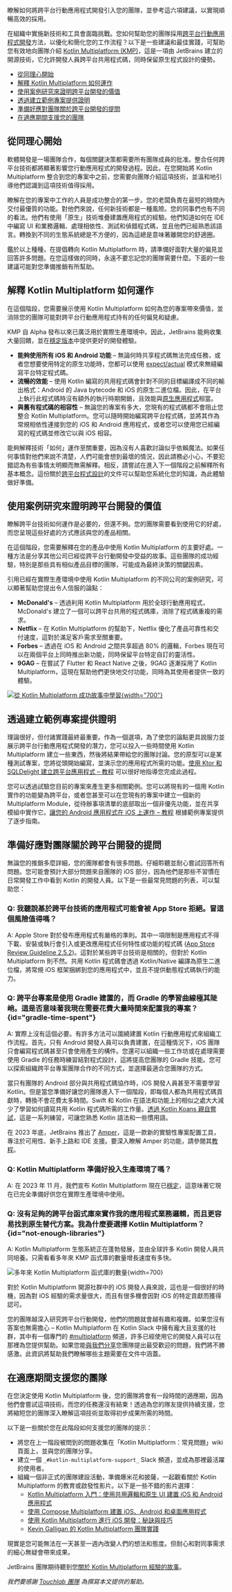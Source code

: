 [//]: # (title: 如何將跨平台行動開發引入您的團隊)

<web-summary>瞭解如何將跨平台行動應用程式開發引入您的團隊，並參考這六項建議，以實現順暢高效的採用。</web-summary>

在組織中實施新技術和工具會面臨挑戰。您如何幫助您的團隊採用[跨平台行動應用程式開發](cross-platform-mobile-development.md)方法，以優化和簡化您的工作流程？以下是一些建議和最佳實踐，可幫助您有效地向團隊介紹 [Kotlin Multiplatform (KMP)](https://www.jetbrains.com/kotlin-multiplatform/)，這是一項由 JetBrains 建立的開源技術，它允許開發人員跨平台共用程式碼，同時保留原生程式設計的優勢。

* [從同理心開始](#start-with-empathy)
* [解釋 Kotlin Multiplatform 如何運作](#explain-how-kotlin-multiplatform-works)
* [使用案例研究來證明跨平台開發的價值](#use-case-studies-to-demonstrate-the-value-of-multiplatform-development)
* [透過建立範例專案提供證明](#offer-proof-by-creating-a-sample-project)
* [準備好應對團隊關於跨平台開發的提問](#prepare-for-questions-about-multiplatform-development-from-your-team)
* [在適應期間支援您的團隊](#support-your-team-during-the-adaptation-period)

## 從同理心開始

軟體開發是一場團隊合作，每個關鍵決策都需要所有團隊成員的批准。整合任何跨平台技術都將顯著影響您行動應用程式的開發過程。因此，在您開始將 Kotlin Multiplatform 整合到您的專案中之前，您需要向團隊介紹這項技術，並溫和地引導他們認識到這項技術值得採用。

瞭解在您的專案中工作的人員是成功整合的第一步。您的老闆負責在最短的時間內交付最優質的功能。對他們來說，任何新技術都是一種風險。您的同事們也有不同的看法。他們有使用「原生」技術堆疊建置應用程式的經驗。他們知道如何在 IDE 中編寫 UI 和業務邏輯、處理相依性、測試和偵錯程式碼，並且他們已經熟悉該語言。轉換到不同的生態系統總是不方便的，因為這總是意味著離開您的舒適圈。

鑑於以上種種，在提倡轉向 Kotlin Multiplatform 時，請準備好面對大量的偏見並回答許多問題。在您這樣做的同時，永遠不要忘記您的團隊需要什麼。下面的一些建議可能對您準備推銷有所幫助。

## 解釋 Kotlin Multiplatform 如何運作

在這個階段，您需要展示使用 Kotlin Multiplatform 如何為您的專案帶來價值，並消除您的團隊可能對跨平台行動應用程式持有的任何偏見和疑慮。

KMP 自 Alpha 發布以來已廣泛用於實際生產環境中。因此，JetBrains 能夠收集大量回饋，並在[穩定版本](https://blog.jetbrains.com/kotlin/2023/11/kotlin-multiplatform-stable/)中提供更好的開發體驗。

*   **能夠使用所有 iOS 和 Android 功能** – 無論何時共享程式碼無法完成任務，或者您想要使用特定的原生功能時，您都可以使用 [expect/actual](multiplatform-expect-actual.md) 模式來無縫編寫平台特定程式碼。
*   **流暢的效能** – 使用 Kotlin 編寫的共用程式碼會針對不同的目標編譯成不同的輸出格式：Android 的 Java bytecode 和 iOS 的原生二進位檔。因此，在平台上執行此程式碼時沒有額外的執行時期開銷，且效能與[原生應用程式](native-and-cross-platform.md)相當。
*   **與舊有程式碼的相容性** – 無論您的專案有多大，您現有的程式碼都不會阻止您整合 Kotlin Multiplatform。您可以隨時開始編寫跨平台程式碼，並將其作為常規相依性連接到您的 iOS 和 Android 應用程式，或者您可以使用您已經編寫的程式碼並修改它以與 iOS 相容。

能夠解釋技術「如何」運作至關重要，因為沒有人喜歡討論似乎依賴魔法。如果任何事情對他們來說不清楚，人們可能會想到最壞的情況，因此請務必小心，不要犯錯認為有些事情太明顯而無需解釋。相反，請嘗試在進入下一個階段之前解釋所有基本概念。這份關於[跨平台程式設計](get-started.topic)的文件可以幫助您系統化您的知識，為此體驗做好準備。

## 使用案例研究來證明跨平台開發的價值

瞭解跨平台技術如何運作是必要的，但還不夠。您的團隊需要看到使用它的好處，而您呈現這些好處的方式應該與您的產品相關。

在這個階段，您需要解釋在您的產品中使用 Kotlin Multiplatform 的主要好處。一種方法是分享其他公司已經從跨平台行動開發中受益的故事。這些團隊的成功經驗，特別是那些具有相似產品目標的團隊，可能成為最終決策的關鍵因素。

引用已經在實際生產環境中使用 Kotlin Multiplatform 的不同公司的案例研究，可以顯著幫助您提出令人信服的論點：

*   **McDonald's** – 透過利用 Kotlin Multiplatform 用於全球行動應用程式，McDonald's 建立了一個可以跨平台共用的程式碼庫，消除了程式碼重複的需求。
*   **Netflix** – 在 Kotlin Multiplatform 的幫助下，Netflix 優化了產品可靠性和交付速度，這對於滿足客戶需求至關重要。
*   **Forbes** – 透過在 iOS 和 Android 之間共享超過 80% 的邏輯，Forbes 現在可以在兩個平台上同時推出新功能，同時保留平台特定自訂的靈活性。
*   **9GAG** – 在嘗試了 Flutter 和 React Native 之後，9GAG 逐漸採用了 Kotlin Multiplatform，這現在幫助他們更快地交付功能，同時為其使用者提供一致的體驗。

[![從 Kotlin Multiplatform 成功故事中學習](kmp-success-stories.svg){width="700"}](https://www.jetbrains.com/help/kotlin-multiplatform-dev/case-studies.html)

## 透過建立範例專案提供證明

理論很好，但付諸實踐最終最重要。作為一個選項，為了使您的論點更具說服力並展示跨平台行動應用程式開發的潛力，您可以投入一些時間使用 Kotlin Multiplatform 建立一些東西，然後將結果帶給您的團隊討論。您的原型可以是某種測試專案，您將從頭開始編寫，並演示您的應用程式所需的功能。[使用 Ktor 和 SQLDelight 建立跨平台應用程式 – 教程](multiplatform-ktor-sqldelight.md) 可以很好地指導您完成此過程。

您可以透過試驗您目前的專案來產生更多相關範例。您可以將現有的一個用 Kotlin 實作的功能變為跨平台，或者您甚至可以在您現有的專案中建立一個新的 Multiplatform Module，從待辦事項清單的底部取出一個非優先功能，並在共享模組中實作它。[讓您的 Android 應用程式在 iOS 上運作 – 教程](multiplatform-integrate-in-existing-app.md) 根據範例專案提供了逐步指南。

## 準備好應對團隊關於跨平台開發的提問

無論您的推銷多麼詳細，您的團隊都會有很多問題。仔細聆聽並耐心嘗試回答所有問題。您可能會預計大部分問題來自團隊的 iOS 部分，因為他們是那些不習慣在日常開發工作中看到 Kotlin 的開發人員。以下是一些最常見問題的列表，可以幫助您：

### Q: 我聽說基於跨平台技術的應用程式可能會被 App Store 拒絕。冒這個風險值得嗎？

A: Apple Store 對於發布應用程式有嚴格的準則。其中一項限制是應用程式不得下載、安裝或執行會引入或更改應用程式任何特性或功能的程式碼 ([App Store Review Guideline 2.5.2](https://developer.apple.com/app-store/review/guidelines/#software-requirements))。這對於某些跨平台技術是相關的，但對於 Kotlin Multiplatform 則不然。共用 Kotlin 程式碼會透過 Kotlin/Native 編譯為原生二進位檔，將常規 iOS 框架捆綁到您的應用程式中，並且不提供動態程式碼執行的能力。

### Q: 跨平台專案是使用 Gradle 建置的，而 Gradle 的學習曲線極其陡峭。這是否意味著我現在需要花費大量時間來配置我的專案？ {id="gradle-time-spent"}

A: 實際上沒有這個必要。有許多方法可以圍繞建置 Kotlin 行動應用程式來組織工作流程。首先，只有 Android 開發人員可以負責建置，在這種情況下，iOS 團隊只會編寫程式碼甚至只會使用產生的構件。您還可以組織一些工作坊或在處理需要使用 Gradle 的任務時練習結對程式設計，這將提高您團隊的 Gradle 技能。您可以探索組織跨平台專案團隊合作的不同方式，並選擇最適合您團隊的方式。

當只有團隊的 Android 部分與共用程式碼協作時，iOS 開發人員甚至不需要學習 Kotlin。但是當您準備好讓您的團隊進入下一個階段，即每個人都為共用程式碼貢獻時，轉換不會花費太多時間。Swift 和 Kotlin 在語法和功能上的相似之處大大減少了學習如何讀寫共用 Kotlin 程式碼所需的工作量。[透過 Kotlin Koans 親自嘗試](https://play.kotlinlang.org/koans/overview)，這是一系列練習，可讓您熟悉 Kotlin 語法和一些慣用語。

在 2023 年底，JetBrains 推出了 [Amper](https://blog.jetbrains.com/blog/2023/11/09/amper-improving-the-build-tooling-user-experience/)，這是一款新的實驗性專案配置工具，專注於可用性、新手上路和 IDE 支援。要深入瞭解 Amper 的功能，請參閱其[教程](amper.md)。

### Q: Kotlin Multiplatform 準備好投入生產環境了嗎？

A: 在 2023 年 11 月，我們宣布 Kotlin Multiplatform 現在已[穩定](https://blog.jetbrains.com/kotlin/2023/11/kotlin-multiplatform-stable/)，這意味著它現在已完全準備好供您在實際生產環境中使用。

### Q: 沒有足夠的跨平台函式庫來實作我的應用程式業務邏輯，而且更容易找到原生替代方案。我為什麼要選擇 Kotlin Multiplatform？ {id="not-enough-libraries"}

A: Kotlin Multiplatform 生態系統正在蓬勃發展，並由全球許多 Kotlin 開發人員共同培養。只需看看多年來 KMP 函式庫的數量增長速度有多快。

![多年來 Kotlin Multiplatform 函式庫的數量](kmp-libraries-over-years.png){width=700}

對於 Kotlin Multiplatform 開源社群中的 iOS 開發人員來說，這也是一個很好的時機，因為對 iOS 經驗的需求量很大，而且有很多機會因對 iOS 的特定貢獻而獲得認可。

您的團隊越深入研究跨平台行動開發，他們的問題就會越有趣和複雜。如果您沒有答案也無需擔心 – Kotlin Multiplatform 在 Kotlin Slack 中擁有龐大且支援的社群，其中有一個專門的 [#multiplatform](https://slack-chats.kotlinlang.org/c/multiplatform) 頻道，許多已經使用它的開發人員可以在那裡為您提供幫助。如果您能[與我們分享](mailto:kotlin.multiplatform.feedback@kotlinlang.org)您團隊提出最受歡迎的問題，我們將不勝感激。此資訊將幫助我們瞭解哪些主題需要在文件中涵蓋。

## 在適應期間支援您的團隊

在您決定使用 Kotlin Multiplatform 後，您的團隊將會有一段時間的適應期，因為他們會嘗試這項技術。而您的任務還沒有結束！透過為您的隊友提供持續支援，您將縮短您的團隊深入瞭解這項技術並取得初步成果所需的時間。

以下是一些關於您在此階段如何支援您的團隊的提示：

*   將您在上一階段被問到的問題收集在「Kotlin Multiplatform：常見問題」wiki 頁面上，並與您的團隊分享。
*   建立一個 `_#kotlin-multiplatform-support_` Slack 頻道，並成為那裡最活躍的使用者。
*   組織一個非正式的團隊建設活動，準備爆米花和披薩，一起觀看關於 Kotlin Multiplatform 的教育或啟發性影片。以下是一些不錯的影片選擇：
    *   [Kotlin Multiplatform 入門：使用共用邏輯和原生 UI 建置 iOS 和 Android 應用程式](https://www.youtube.com/live/zE2LIAUisRI?si=V1cn1Pr-0Sjmjzeu)
    *   [使用 Compose Multiplatform 建置 iOS、Android 和桌面應用程式](https://www.youtube.com/live/IGuVIRZzVTk?si=WFI3GelN7UDjfP97)
    *   [使用 Kotlin Multiplatform 進行 iOS 開發：秘訣與技巧](https://www.youtube.com/watch?v=eFzy1BRtHps)
    *   [Kevin Galligan 的 Kotlin Multiplatform 團隊實踐](https://www.youtube.com/watch?v=-tJvCOfJesk)

現實是您可能無法在一天甚至一週內改變人們的想法和態度。但耐心和對同事需求的細心無疑會帶來成果。

JetBrains 團隊期待聽到您[關於 Kotlin Multiplatform 經驗的故事](mailto:kotlin.multiplatform.feedback@kotlinlang.org)。

_我們要感謝 [Touchlab 團隊](https://touchlab.co) 為撰寫本文提供的幫助。_